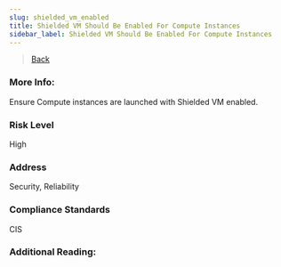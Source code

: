 ```yaml
---
slug: shielded_vm_enabled
title: Shielded VM Should Be Enabled For Compute Instances
sidebar_label: Shielded VM Should Be Enabled For Compute Instances
---
```

> [Back](../../gcpcomputemonitoring)

### More Info:
Ensure Compute instances are launched with Shielded VM enabled.

### Risk Level
High

### Address
Security, Reliability

### Compliance Standards
CIS

### Additional Reading:
